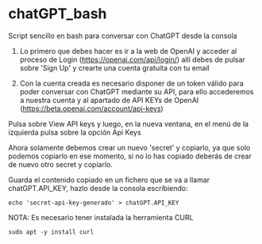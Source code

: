 # chatGPT_bash
Script sencillo en bash para conversar con ChatGPT desde la consola

1) Lo primero que debes hacer es ir a la web de OpenAI y acceder al proceso de Login  (https://openai.com/api/login/) allí debes de pulsar sobre 'Sign Up' y crearte una cuenta gratuita con tu email

2) Con la cuenta creada es necesario disponer de un token válido para poder conversar con ChatGPT mediante su API, para ello accederemos a nuestra cuenta y al apartado de API KEYs de OpenAI (https://beta.openai.com/account/api-keys) 

Pulsa sobre View API keys y luego, en la nueva ventana, en el menú de la izquierda pulsa sobre la opción Api Keys

Ahora solamente debemos crear un nuevo 'secret' y copiarlo, ya que solo podemos copiarlo en ese momento, si no lo has copiado deberás de crear de nuevo otro secret y copiarlo.

Guarda el contenido copiado en un fichero que se va a llamar chatGPT.API_KEY, hazlo desde la consola escribiendo:
```
echo 'secret-api-key-generado' > chatGPT.API_KEY
```

NOTA: Es necesario tener instalada la herramienta CURL
```
sudo apt -y install curl
```

